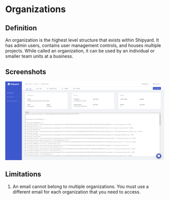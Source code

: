 # Organizations

## Definition

An organization is the highest level structure that exists within Shipyard. It has admin users, contains user management controls, and houses multiple projects. While called an organization, it can be used by an individual or smaller team units at a business.

## Screenshots

![](../../.gitbook/assets/image%20%2830%29.png)

## **Limitations**

1. An email cannot belong to multiple organizations. You must use a different email for each organization that you need to access.

